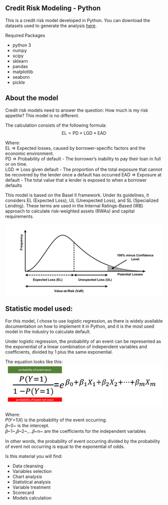 ## Credit Risk Modeling - Python

This is a credit risk model developed in Python. You can download the datasets used to generate the analysis [here](https://drive.google.com/drive/folders/1IM7wfiwvzlngdyyr-L7Dafdk7oXZZBgN?usp=sharing).

Required Packages
- python 3
- numpy
- scipy
- sklearn
- pandas
- matplotlib
- seaborn
- pickle

## About the model

Credit risk models need to answer the question: How much is my risk appetite? This model is no different.

The calculation consists of the following formula:  
$$\text{EL} = \text{PD} \times \text{LGD} \times \text{EAD}$$  

Where:  
EL ⇒ Expected losses, caused by borrower-specific factors and the economic environment.  
PD ⇒ Probability of default - The borrower’s inability to pay their loan in full or on time.  
LGD ⇒ Loss given default - The proportion of the total exposure that cannot be recovered by the lender once a default has occurred 
EAD ⇒ Exposure at default - The total value that a lender is exposed to when a borrower defaults

This model is based on the Basel II framework. Under its guidelines, it considers EL (Expected Loss), UL (Unexpected Loss), and SL (Specialized Lending). These terms are used in the Internal Ratings-Based (IRB) approach to calculate risk-weighted assets (RWAs) and capital requirements.

![loss distribution](images/P_Loss.png)

## Statistic model used:  
For this model, I chose to use logistic regression, as there is widely available documentation on how to implement it in Python, and it is the most used model in the industry to calculate default.

Under logistic regression, the probability of an event can be represented as the exponential of a linear combination of independent variables and coefficients, divided by 1 plus the same exponential.

The equation looks like this:
![logistic regression](images/logistic.png)

Where:  
𝑃(𝑌=1∣𝑋) is the probability of the event occurring.  
𝛽~0~ is the intercept.  
𝛽~1~,𝛽~2~,...𝛽~n~ are the coefficients for the independent variables  

In other words, the probability of event occurring divided by the probability of event not occurring is equal to the exponential of odds.

Is this material you will find:
- Data cleansing
- Variables selection
- Chart analysis
- Statistical analysis
- Variable treatment
- Scorecard
- Models calculation


